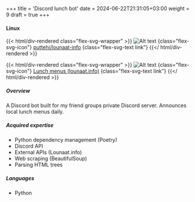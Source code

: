 +++
title = 'Discord lunch bot'
date = 2024-06-22T21:31:05+03:00
weight = 9
draft = true
+++

#### Linux

{{< html/div-rendered class="flex-svg-wrapper" >}}
![Alt text](svg/code-slash.svg)
{class="flex-svg-icon"}
[puttehi/lounaat-info](https://github.com/puttehi/lounaat-info)
{class="flex-svg-text link"}
{{</ html/div-rendered >}}

{{< html/div-rendered class="flex-svg-wrapper" >}}
![Alt text](svg/file-earmark-text.svg)
{class="flex-svg-icon"}
[Lunch menus (lounaat.info)](https://www.lounaat.info)
{class="flex-svg-text link"}
{{</ html/div-rendered >}}

##### Overview

A Discord bot built for my friend groups private Discord server. Announces local lunch menus daily.

##### Acquired expertise

- Python dependency management (Poetry)
- Discord API
- External APIs (Lounaat.info)
- Web scraping (BeautifulSoup)
- Parsing HTML trees

##### Languages

- Python

